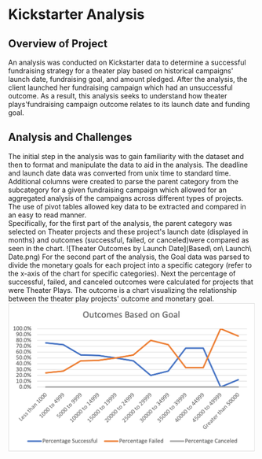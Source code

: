 # Kickstarter Analysis
## Overview of Project 
An analysis was conducted on Kickstarter data to determine a successful fundraising strategy for a theater play based on historical campaigns' launch date, fundraising goal, and amount pledged.   After the analysis, the client launched her fundraising campaign which had an unsuccessful outcome.  As a result, this analysis seeks to understand how theater plays'fundraising campaign outcome relates to its launch date and funding goal.
## Analysis and Challenges
The initial step in the analysis was to gain familiarity with the dataset and then to format and manipulate the data to aid in the analysis. The deadline and launch date data was converted from unix time to standard time.  Additional columns were created to parse the parent category from the subcategory for a given fundraising campaign which allowed for an aggregated analysis of the campaigns across different types of projects. The use of pivot tables allowed key data to be extracted and compared in an easy to read manner.  
Specifically, for the first part of the analysis, the parent category was selected on Theater projects and these project's launch date (displayed in months) and outcomes (successful, failed, or canceled)were compared as seen in the chart.
![Theater Outcomes by Launch Date](Based\ on\ Launch\ Date.png)
For the second part of the analysis, the Goal data was parsed to divide the monetary goals for each project into a specific category  (refer to the x-axis of the chart for specific categories).  Next the percentage of successful, failed, and canceled outcomes were calculated for projects that were Theater Plays.  The outcome is a chart visualizing the relationship between the theater play projects' outcome and monetary goal.
![Outcomes Based on Goals](Outcomes_vs_Goals.png)

